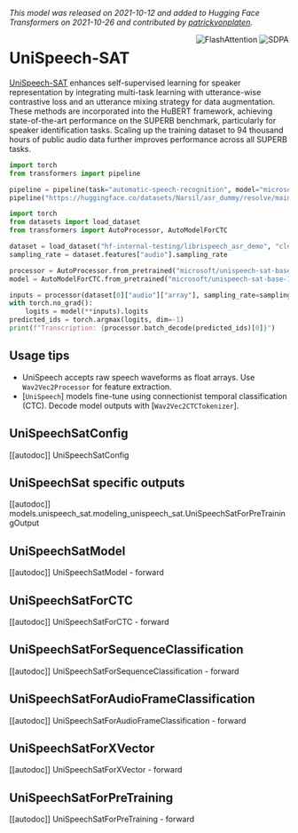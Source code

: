 <!--Copyright 2021 The HuggingFace Team. All rights reserved.

Licensed under the Apache License, Version 2.0 (the "License"); you may not use this file except in compliance with
the License. You may obtain a copy of the License at

http://www.apache.org/licenses/LICENSE-2.0

Unless required by applicable law or agreed to in writing, software distributed under the License is distributed on
an "AS IS" BASIS, WITHOUT WARRANTIES OR CONDITIONS OF ANY KIND, either express or implied. See the License for the
specific language governing permissions and limitations under the License.

⚠️ Note that this file is in Markdown but contain specific syntax for our doc-builder (similar to MDX) that may not be
rendered properly in your Markdown viewer.

-->
*This model was released on 2021-10-12 and added to Hugging Face Transformers on 2021-10-26 and contributed by [patrickvonplaten](https://huggingface.co/patrickvonplaten).*

<div style="float: right;">
    <div class="flex flex-wrap space-x-1">
        <img alt="FlashAttention" src="https://img.shields.io/badge/%E2%9A%A1%EF%B8%8E%20FlashAttention-eae0c8?style=flat">
        <img alt="SDPA" src="https://img.shields.io/badge/SDPA-DE3412?style=flat&logo=pytorch&logoColor=white">
    </div>
</div>

# UniSpeech-SAT

[UniSpeech-SAT](https://huggingface.co/papers/2110.05752) enhances self-supervised learning for speaker representation by integrating multi-task learning with utterance-wise contrastive loss and an utterance mixing strategy for data augmentation. These methods are incorporated into the HuBERT framework, achieving state-of-the-art performance on the SUPERB benchmark, particularly for speaker identification tasks. Scaling up the training dataset to 94 thousand hours of public audio data further improves performance across all SUPERB tasks.

<hfoptions id="usage">
<hfoption id="Pipeline">

```py
import torch
from transformers import pipeline

pipeline = pipeline(task="automatic-speech-recognition", model="microsoft/unispeech-sat-base-100h-libri-ft", dtype="auto")
pipeline("https://huggingface.co/datasets/Narsil/asr_dummy/resolve/main/1.flac")
```

</hfoption>
<hfoption id="AutoModel">

```py
import torch
from datasets import load_dataset
from transformers import AutoProcessor, AutoModelForCTC

dataset = load_dataset("hf-internal-testing/librispeech_asr_demo", "clean", split="validation").sort("id")
sampling_rate = dataset.features["audio"].sampling_rate

processor = AutoProcessor.from_pretrained("microsoft/unispeech-sat-base-100h-libri-ft")
model = AutoModelForCTC.from_pretrained("microsoft/unispeech-sat-base-100h-libri-ft", dtype="auto")

inputs = processor(dataset[0]["audio"]["array"], sampling_rate=sampling_rate, return_tensors="pt")
with torch.no_grad():
    logits = model(**inputs).logits
predicted_ids = torch.argmax(logits, dim=-1)
print(f"Transcription: {processor.batch_decode(predicted_ids)[0]}")
```

</hfoption>
</hfoptions>

## Usage tips

- UniSpeech accepts raw speech waveforms as float arrays. Use `Wav2Vec2Processor` for feature extraction.
- [`UniSpeech`] models fine-tune using connectionist temporal classification (CTC). Decode model outputs with [`Wav2Vec2CTCTokenizer`].

## UniSpeechSatConfig

[[autodoc]] UniSpeechSatConfig

## UniSpeechSat specific outputs

[[autodoc]] models.unispeech_sat.modeling_unispeech_sat.UniSpeechSatForPreTrainingOutput

## UniSpeechSatModel

[[autodoc]] UniSpeechSatModel
    - forward

## UniSpeechSatForCTC

[[autodoc]] UniSpeechSatForCTC
    - forward

## UniSpeechSatForSequenceClassification

[[autodoc]] UniSpeechSatForSequenceClassification
    - forward

## UniSpeechSatForAudioFrameClassification

[[autodoc]] UniSpeechSatForAudioFrameClassification
    - forward

## UniSpeechSatForXVector

[[autodoc]] UniSpeechSatForXVector
    - forward

## UniSpeechSatForPreTraining

[[autodoc]] UniSpeechSatForPreTraining
    - forward

